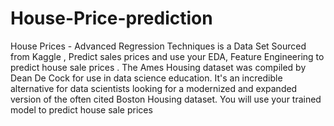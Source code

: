 # House-Price-prediction
House Prices - Advanced Regression Techniques is a Data Set Sourced from Kaggle , Predict sales prices and use your EDA, Feature Engineering to predict house sale prices .
The Ames Housing dataset was compiled by Dean De Cock for use in data science education.
It's an incredible alternative for data scientists looking for a modernized and expanded version of the often cited Boston Housing dataset. 
You will use your trained model to predict house sale prices
